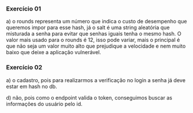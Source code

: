 ### Exercício 01

a) o rounds representa um número que indica o custo de desempenho que queremos impor
para esse hash, já o salt é uma string aleatória que misturada a senha para evitar
que senhas iguais tenha o mesmo hash. O valor mais usado para o rounds é 12, isso pode
variar, mais o principal é que não seja um valor muito alto que prejudique a velocidade
e nem muito baixo que deixe a aplicação vulnerável.

### Exercício 02

a) o cadastro, pois para realizarmos a verificação no login a senha já deve estar
em hash no db.

d) não, pois como o endpoint valida o token, conseguimos buscar as informações
do usuário pelo id.
